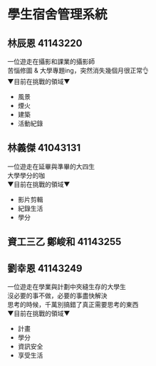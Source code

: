 # 學生宿舍管理系統
## 林辰恩 41143220
一位遊走在攝影和課業的攝影師  
苦惱修圖 & 大學專題ing，突然消失幾個月很正常👌  
 ▼目前在挑戰的領域▼  
- 風景  
- 煙火  
- 建築  
- 活動紀錄  


## 林義傑 41043131
一位遊走在延畢與準畢的大四生  
大學學分的咖  
 ▼目前在挑戰的領域▼  
- 影片剪輯  
- 紀錄生活
- 學分  

## 資工三乙 鄭峻和 41143255


## 劉幸恩 41143249
一位遊走在學業與計劃中夾縫生存的大學生<br>
沒必要的事不做，必要的事盡快解決<br>
思考的時候，千萬別搞錯了真正需要思考的東西<br>
 ▼目前在挑戰的領域▼  
- 計畫
- 學分
- 資訊安全
- 享受生活
